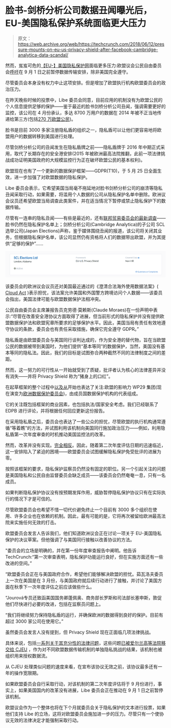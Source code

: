 # 脸书-剑桥分析公司数据丑闻曝光后，EU-美国隐私保护系统面临更大压力

> 原文：<https://web.archive.org/web/https://techcrunch.com/2018/06/12/pressure-mounts-on-eu-us-privacy-shield-after-facebook-cambridge-analytica-data-scandal/>

然而，岌岌可危的[【EU-】美国隐私保护网](https://web.archive.org/web/20221217072131/https://techcrunch.com/tag/privacy-shield/?_ga=2.26457147.747343177.1528704454-931137423.1528704454)面临更多压力:欧盟议会公民自由委员会[呼吁](https://web.archive.org/web/20221217072131/http://www.europarl.europa.eu/news/en/press-room/20180611IPR05527/eu-us-privacy-shield-data-exchange-deal-us-must-comply-by-1-september-say-meps)在 9 月 1 日之前暂停数据传输安排，除非美国完全遵守。

尽管委员会本身没有权力中止这项安排。但是增加了欧盟执行机构欧盟委员会的政治压力。

在昨天晚些时候的投票中，Libe 委员会同意，目前应用的机制没有为欧盟公民的个人信息提供足够的保护——鉴于最近的脸书剑桥分析公司丑闻，强调需要更好的监控，该公司在 4 月份承认，多达 8700 万用户的数据在 2014 年被不正当地传递给第三方(包括[270 万欧盟公民](https://web.archive.org/web/20221217072131/https://techcrunch.com/2018/04/06/facebook-data-scandal-eu-citizens/))。

脸书是目前 3000 多家注册隐私盾的组织之一，隐私盾可以让他们更容易地将欧盟用户的数据转移到美国进行处理。

尽管剑桥分析公司的丑闻发生在隐私盾牌之前——隐私盾牌于 2016 年中期正式采用，取代了长期存在的安全港安排(2015 年被欧洲最高法院推翻，此前一项法律挑战成功证明美国政府的大规模监控行为正在破坏欧盟公民的基本权利)。

欧盟现在也有了一个更新的数据保护框架——GDPR(T10)，于 5 月 25 日全面生效，进一步加强了对欧盟数据的隐私保护。

Libe 委员会表示，它希望美国当局毫不拖延地对脸书剑桥分析公司的崩溃等隐私丑闻采取行动，如果需要，将滥用个人数据的公司从隐私保护名单中删除。欧洲议会议员还希望欧盟当局调查此类案件，并在适当情况下暂停或禁止隐私保护下的数据传输。

尽管有一连串的隐私丑闻——有些是最近的，还有[联邦贸易委员会的最新调查](https://web.archive.org/web/20221217072131/https://techcrunch.com/2018/03/26/ftc-confirms-probe-into-facebook-data-misuse-scandal/)——脸书仍然在隐私保护名单上；剑桥分析公司(Cambridge Analytica)的子公司 SCL 选举公司(Japan Elections)声称，鉴于媒体围绕丑闻的报道，该公司将关闭其业务，但根据隐私保护名单，该公司显然仍有资格将人们的数据带出欧盟，并为其提供“足够的保护”……

![](img/ae35c7229c12b014bdecdff1ee34bed6.png)

该委员会的欧洲议会议员还对美国最近通过的《澄清合法海外使用数据法案》( [Cloud Act](https://web.archive.org/web/20221217072131/https://techcrunch.com/2018/03/22/cloud-act-omnibus-bill-house/) )表示担忧，该法案允许美国和外国警方跨境访问个人数据——该委员会指出，美国法律可能与欧盟数据保护法相冲突。

公民自由委员会主席兼报告员克劳德·莫赖斯(Claude Moraes)在一份声明中表示:“尽管在改善安全港协议方面取得了进展，但当前形式的隐私保护并没有提供欧盟数据保护法和欧盟宪章所要求的足够保护水平。因此，美国当局有责任有效地遵守协议的条款，委员会也有责任采取措施，确保它完全遵守 GDPR。”

隐私盾是由欧盟委员会与美国同行谈判达成的，作为安全港的替代物，旨在当欧盟公民的数据被带到美国时，为他们提供“基本等同”的数据保护，当然，美国没有基本等同的隐私法。因此，我们的目标是试图弥合两种截然不同的法律制度之间的差距。

然而，这一努力的可行性从一开始就受到了质疑，批评者认为核心的法律差异并没有消失——并将 Privacy Shield 称为“猪身上的口红”。

在起草框架的整个过程中[以及从](https://web.archive.org/web/20221217072131/https://techcrunch.com/2017/06/13/europes-dp-chiefs-fire-warning-shots-ahead-of-first-eu-us-privacy-shield-review/)开始也表达了关注:欧盟的影响力 WP29 集团(现在演变为[欧洲数据保护委员会](https://web.archive.org/web/20221217072131/https://edpb.europa.eu/))，由成员国数据保护机构的代表组成。

它的关注既包括框架的商业因素，也包括执法/国家安全考虑。我们已经联系了 EDPB 进行评论，并将根据任何回应更新这份报告。

在采用隐私盾之后，委员会也表达了一些公众的担忧，尽管欧盟的执行机构通常遵循“等着瞧”的方法，并试图利用该机制向美国同行施加政治压力——例如，利用隐私盾第一次年度审查的时机推动美国监控法的改革。

然而，改革并没有实现。[完全相反](https://web.archive.org/web/20221217072131/https://techcrunch.com/2018/01/16/senate-fisa-section-702-cloture-vote-wyden-paul/)。因此，随着第二次年度评估日期的迅速临近，这一安排陷入了紧迫的困境——欧盟委员会试图缓解隐私保护免受批评的进展为零。

按照该框架的要求，隐私保护监察员仍然没有固定的职位。另一个引起关注的问题是美国隐私和公民自由监督委员会缺乏成员——该委员会仍然奄奄一息，只有一名成员。

如果判断隐私保护协议没有按预期发挥作用，威胁暂停隐私保护协议只有在实际执行的情况下才是可信的。

尽管欧盟委员会也希望不惜一切代价避免终止一个目前有 3000 多个组织在使用、许多企业也在依赖的机制。因此，最有可能的是，它将再次被留给欧洲最高法院来实施任何无效的打击。

欧盟委员会发言人告诉我们，他们知道欧洲议会正在讨论一项关于 EU-美国隐私保护的决议草案。但他强调了与美国同行接触以改善协议的方法。

"委员会的立场是明确的，并在第一份年度审查报告中阐明。他告诉 TechCrunch:“第一次审查表明，隐私保护功能运行良好，但在实施方面还有一些改进的空间。”

“欧盟委员会正在与美国政府合作，希望他们能够解决欧盟的担忧。茹瓦洛夫委员上一次在美国是在 3 月份，与美国政府就后续行动进行了接触，并讨论了美国方面在秋季下一次年度评估之前应该做些什么。

“Jourová专员还致函美国国务卿蓬佩奥、商务部长罗斯和司法部长塞申斯，敦促他们尽快进行必要的改进，包括在监察员问题上。

“我们将继续努力保持隐私盾的运行，并确保欧洲的数据得到良好的保护。目前有超过 3000 家公司在使用它。”

虽然委员会发言人没有提到，但 Privacy Shield 现在正面临几项法律挑战。

具体来说，包括[一系列关于其充分性的法律问题](https://web.archive.org/web/20221217072131/https://techcrunch.com/2018/04/13/privacy-shield-now-facing-questions-via-legal-challenge-to-facebook-data-flows/)，这些问题[已被爱尔兰高等法院移交给 CJEU](https://web.archive.org/web/20221217072131/https://techcrunch.com/2018/05/02/facebook-denied-a-stay-to-schrems-ii-privacy-referral/) ，作为对不同欧盟数据传输机制的单独隐私挑战的结果，该机制也被组织用来授权数据流。

从 CJEU 处理类似问题的速度来看，在宣布该协议无效之前，该协议最多还有一年的操作宽限期。

如果欧盟委员会自行采取行动，对该机制的第二次年度评估将于 9 月份进行，事实上，如果美国国内的改革没有进展，Libe 委员会正在推动在 9 月 1 日之前暂停该机制。

欧盟议会作为一个整体也将在下个月就委员会关于隐私保护的文本进行投票，如果他们支持 Libe 的立场，这将对欧盟委员会施加进一步的压力。尽管只有一个使协议无效的法律决定才能强制采取行动。